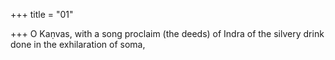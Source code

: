 +++
title = "01"

+++
O Kaṇvas, with a song proclaim (the deeds) of Indra of the  silvery drink
done in the exhilaration of soma,
